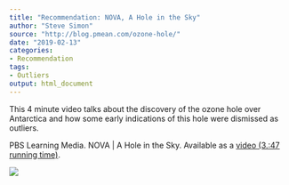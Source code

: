 ```yaml
---
title: "Recommendation: NOVA, A Hole in the Sky"
author: "Steve Simon"
source: "http://blog.pmean.com/ozone-hole/"
date: "2019-02-13"
categories:
- Recommendation
tags:
- Outliers
output: html_document
---
```


This 4 minute video talks about the discovery of the ozone hole over
Antarctica and how some early indications of this hole were dismissed as
outliers.

<!---More--->

PBS Learning Media. NOVA | A Hole in the Sky. Available as a [video
(3.:47 running
time)](https://www.pbslearningmedia.org/resource/ess05.sci.ess.watcyc.antarctica/a-hole-in-the-sky/).

![](http://www.pmean.com/images/images/19/ozone-hole01.png)




